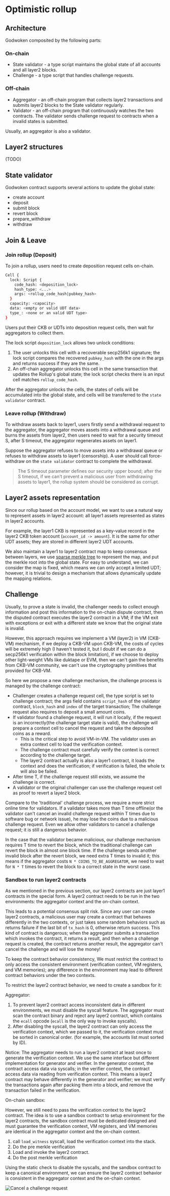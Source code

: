 # Optimistic rollup

## Architecture

Godwoken composited by the following parts:

### On-chain

* State validator - a type script maintains the global state of all accounts and all layer2 blocks.
* Challenge - a type script that handles challenge requests.

### Off-chain

* Aggregator - an off-chain program that collects layer2 transactions and submits layer2 blocks to the State validator regularly.
* Validator - an off-chain program that continuously watches the two contracts. The validator sends challenge request to contracts when a invalid states is submitted.

Usually, an aggregator is also a validator.

## Layer2 structures

(TODO)

## State validator

Godwoken contract supports several actions to update the global state:

* create account
* deposit
* submit block
* revert block
* prepare_withdraw
* withdraw

## Join & Leave

### Join rollup (Deposit)

To join a rollup, users need to create deposition request cells on-chain.

``` sh
Cell {
  lock: Script {
    code_hash: <deposition_lock>
    hash_type: <...>
    args: <rollup_code_hash|pubkey_hash>
  }
  capacity: <capacity>
  data: <empty or valid UDT data>
  type_: <none or an valid UDT type>
}
```

Users put their CKB or UDTs into deposition request cells, then wait for aggregators to collect them.

The lock script `deposition_lock` allows two unlock conditions:

1. The user unlocks this cell with a recoverable secp256k1 signature; the lock script compares the recovered `pubkey_hash` with the one in the args and returns success if they are the same.
2. An off-chain aggregator unlocks this cell in the same transaction that updates the Rollup's global state; the lock script checks there is an input cell matches `rollup_code_hash`.

After the aggregator unlocks the cells, the states of cells will be accumulated into the global state, and cells will be transferred to the `state validator` contract.

### Leave rollup (Withdraw)

To withdraw assets back to layer1, users firstly send a withdrawal request to the aggregator, the aggregator moves assets into a withdrawal queue and burns the assets from layer2, then users need to wait for a security timeout S, after S timeout, the aggregator regenerates assets on layer1.

Suppose the aggregator refuses to move assets into a withdrawal queue or refuses to withdraw assets to layer1 (censorship). A user should call force-withdraw on the `state validator` contract to complete the withdrawal.

> The S timeout parameter defines our security upper bound; after the S timeout, if we can't prevent a malicious user from withdrawing assets to layer1, the rollup system should be considered as corrupt.

## Layer2 assets representation

Since our rollup based on the account model, we want to use a natural way to represent assets in layer2 account: all layer1 assets represented as states in layer2 accounts.

For example, the layer1 CKB is represented as a key-value record in the layer2 CKB token account (`account_id -> amount`). It is the same for other UDT assets; they are stored in different layer2 UDT accounts.

We also maintain a layer1 to layer2 contract map to keep consensus between layers, we use [sparse merkle tree] to represent the map, and put the merkle root into the global state. For easy to understand, we can consider the map is fixed, which means we can only accept a limited UDT; however, it is trivial to design a mechanism that allows dynamically update the mapping relations.

## Challenge

Usually, to prove a state is invalid, the challenger needs to collect enough information and post this information to the on-chain dispute contract, then the disputed contract executes the layer2 contract in a VM; if the VM exit with exceptions or exit with a different state we know that the original state is invalid.

However, this approach requires we implement a VM (layer2) in VM (CKB-VM) mechanism, if we deploy a CKB-VM upon CKB-VM, the costs of cycles will be extremely high (I haven't tested it, but I doubt if we can do a secp256k1 verification within the block limitation), if we choose to deploy other light-weight VMs like duktape or EVM, then we can't gain the benefits from CKB-VM community, we can't use the cryptography primitives that provided for CKB-VM.

So here we propose a new challenge mechanism, the challenge process is managed by the challenge contract:

* Challenger creates a challenge request cell, the type script is set to challenge contract; the args field contains `script_hash` of the validator contract, `block_hash` and `index` of the target transaction; The challenge request also requires to deposit a small amount coins.
* If validator found a challenge request, it will run it locally, if the request is an incorrectly(the challenge target state is valid), the challenge will prepare a context cell to cancel the request and take the deposited coins as a reward.
  * This is the critical step to avoid VM-in-VM. The validator uses an extra context cell to load the verification context.
  * The challenge contract must carefully verify the context is correct according to the challenge target.
  * The layer2 contract actually is also a layer1 contract, it loads the context and does the verification; if verification is failed, the whole tx will also be failed.
* After time T, if the challenge request still exists, we assume the challenge is correct.
* A validator or the original challenger can use the challenge request cell as proof to revert a layer2 block.

Compare to the 'traditional' challenge process, we require a more strict online time for validators. If a validator takes more than T time offline(or the validator can't cancel an invalid challenge request within T times due to software bug or network issue), he may lose the coins due to a malicious challenge request. Even we allow other validators to cancel a challenge request; it is still a dangerous behavior.

In the case that the validator became malicious, our challenge mechanism requires T time to revert the block, which the traditional challenge can revert the block in almost one block time. If the challenge sends another invalid block after the revert block, we need extra T times to invalid it; this means if the aggregator costs `N * COINS_TO_BE_AGGREGATOR`, we need to wait for `N * T` times to revert the block to a correct state in the worst case.


### Sandbox to run layer2 contracts

As we mentioned in the previous section, our layer2 contracts are just layer1 contracts in the special form. A layer2 contract needs to be run in the two environments: the aggregator context and the on-chain context.

This leads to a potential consensus split risk. Since any user can create layer2 contracts, a malicious user may create a contract that behaves differently in the two contexts, or just takes some random behaviors such as returns failure if the last bit of `tx_hash` is 0, otherwise return success. This kind of contract is dangerous; when the aggregator submits a transaction which invokes the contract, it returns a result, and then when a challenge request is created, the contract returns another result, the aggregator can't cancel the challenge and will lose the money!

To keep the contract behavior consistency, We must restrict the contract to only access the consistent environment (verification context, VM registers, and VM memories); any difference in the environment may lead to different contract behaviors under the two contexts.

To restrict the layer2 contract behavior, we need to create a sandbox for it:

Aggregator:

1. To prevent layer2 contract access inconsistent data in different environments, we must disable the syscall feature. The aggregator must scan the contract binary and reject any layer2 contract, which contains the `ecall` opcode (`ecall` is the only way to invoke syscalls).
2. After disabling the syscall, the layer2 contract can only access the verification context, which we passed to it, the verification context must be sorted in canonical order. (for example, the accounts list must sorted by ID).

Notice: The aggregator needs to run a layer2 contract at least once to generate the verification context. We use the same interface but different implementation for generator and verifier. In the generator context, the contract access data via syscalls; in the verifier context, the contract access data via reading from verification context.  This means a layer2 contract may behave differently in the generator and verifier; we must verify the transactions again after packing them into a block, and remove the transaction failed in the verification.


On-chain sandbox:

However, we still need to pass the verification context to the layer2 contract. The idea is to use a sandbox contract to setup environment for the layer2 contracts, the sandbox contract must be dedicated designed and must guarantee the verification context, VM registers, and VM memories are identical in the aggregator context and the on-chain context.

1. call `load_witness` syscall, load the verification context into the stack.
2. Do the pre merkle verification
3. Load and invoke the layer2 contract.
4. Do the post merkle verification

Using the static check to disable the syscalls, and the sandbox contract to keep a canonical environment, we can ensure the layer2 contract behavior is consistent in the aggregator context and the on-chain context.

![Cancel a challenge request](./cancel_a_challenge_request.jpg)

[sparse merkle tree]: https://github.com/jjyr/sparse-merkle-tree "sparse merkle tree"

